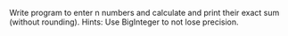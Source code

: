 Write program to enter n numbers and calculate and print their exact sum (without rounding).
Hints:
Use BigInteger to not lose precision.
